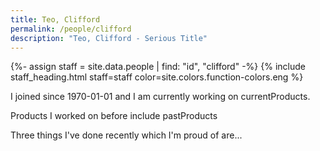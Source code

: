 ```yaml
---
title: Teo, Clifford
permalink: /people/clifford
description: "Teo, Clifford - Serious Title"
---
```


{%- assign staff = site.data.people | find: "id", "clifford" -%}
{% include staff_heading.html staff=staff color=site.colors.function-colors.eng %}

<p>I joined since 1970-01-01 and I am currently working on currentProducts.</p>

<p>Products I worked on before include pastProducts</p>

<p>Three things I've done recently which I'm proud of are...</p>

